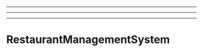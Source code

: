 ---------------------------
----------------------------------------------------------------------------------------------------
----------------------------------------------------------------------------------------------------
# RestaurantManagementSystem
